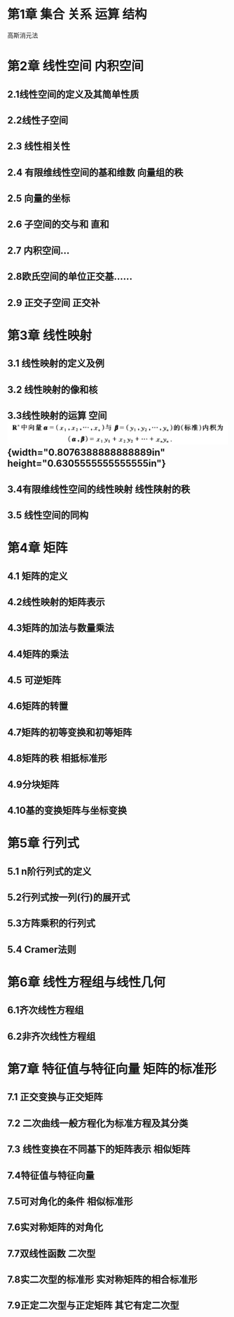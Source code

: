 # 第1章 集合 关系 运算 结构

高斯消元法

# 第2章 线性空间 内积空间

## 2.1线性空间的定义及其简单性质 

## 2.2线性子空间 

## 2.3 线性相关性 

## 2.4 有限维线性空间的基和维数 向量组的秩

## 2.5 向量的坐标 

## 2.6 子空间的交与和 直和 

## 2.7 内积空间... 

## 2.8欧氏空间的单位正交基...... 

## 2.9 正交子空间 正交补 

# 

# 

# 第3章 线性映射

## 3.1 线性映射的定义及例

## 3.2 线性映射的像和核 

## 3.3线性映射的运算 空间![](media/image1.png){width="0.8076388888888889in" height="0.6305555555555555in"} 

## 3.4有限维线性空间的线性映射 线性陕射的秩 

## 3.5 线性空间的同构 

# 

# 第4章 矩阵

## 4.1 矩阵的定义

## 4.2线性映射的矩阵表示

## 4.3矩阵的加法与数量乘法

## 4.4矩阵的乘法

## 4.5 可逆矩阵

## 4.6矩阵的转置

## 4.7矩阵的初等变换和初等矩阵

## 4.8矩阵的秩 相抵标准形

## 4.9分块矩阵

## 4.10基的变换矩阵与坐标变换

# 

# 第5章 行列式

## 5.1 n阶行列式的定义 

## 5.2行列式按一列(行)的展开式 

## 5.3方阵乘积的行列式 

## 5.4 Cramer法则 

# 第6章 线性方程组与线性几何

## 6.1齐次线性方程组

## 6.2非齐次线性方程组

# 第7章 特征值与特征向量 矩阵的标准形

## 7.1 正交变换与正交矩阵 

## 7.2 二次曲线一般方程化为标准方程及其分类 

## 7.3 线性变换在不同基下的矩阵表示 相似矩阵 

## 7.4特征值与特征向量 

## 7.5可对角化的条件 相似标准形 

## 7.6实对称矩阵的对角化 

## 7.7双线性函数 二次型 

## 7.8实二次型的标准形 实对称矩阵的相合标准形

## 7.9正定二次型与正定矩阵 其它有定二次型
